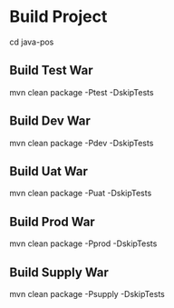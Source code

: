 # Build Project
cd java-pos

## Build Test War
mvn clean package -Ptest -DskipTests

## Build Dev War
mvn clean package -Pdev -DskipTests

## Build Uat War
mvn clean package -Puat -DskipTests

## Build Prod War
mvn clean package -Pprod -DskipTests

## Build Supply War
mvn clean package -Psupply -DskipTests
